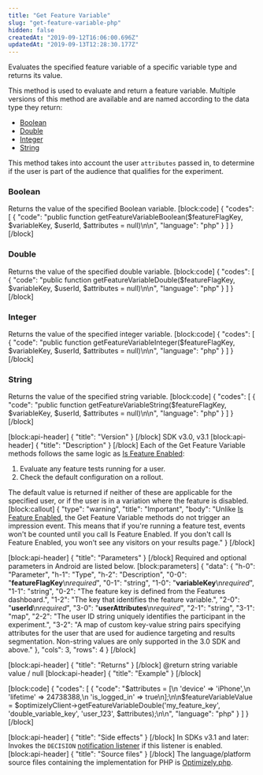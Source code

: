 ```yaml
---
title: "Get Feature Variable"
slug: "get-feature-variable-php"
hidden: false
createdAt: "2019-09-12T16:06:00.696Z"
updatedAt: "2019-09-13T12:28:30.177Z"
---
```

Evaluates the specified feature variable of a specific variable type and returns its value.  

This method is used to evaluate and return a feature variable. Multiple versions of this method are available and are named according to the data type they return:
  * [Boolean](#section-boolean)
  * [Double](#section-double)
  * [Integer](#section-integer)
  * [String](#section-string)

This method takes into account the user `attributes` passed in, to determine if the user is part of the audience that qualifies for the experiment.

### Boolean

Returns the value of the specified Boolean variable.
[block:code]
{
  "codes": [
    {
      "code": "public function getFeatureVariableBoolean($featureFlagKey, $variableKey, $userId, $attributes = null)\n\n",
      "language": "php"
    }
  ]
}
[/block]
### Double

Returns the value of the specified double variable.
[block:code]
{
  "codes": [
    {
      "code": "public function getFeatureVariableDouble($featureFlagKey, $variableKey, $userId, $attributes = null)\n\n",
      "language": "php"
    }
  ]
}
[/block]
### Integer

Returns the value of the specified integer variable.
[block:code]
{
  "codes": [
    {
      "code": "public function getFeatureVariableInteger($featureFlagKey, $variableKey, $userId, $attributes = null)\n\n",
      "language": "php"
    }
  ]
}
[/block]
### String

Returns the value of the specified string variable.
[block:code]
{
  "codes": [
    {
      "code": "public function getFeatureVariableString($featureFlagKey, $variableKey, $userId, $attributes = null)\n\n",
      "language": "php"
    }
  ]
}
[/block]

[block:api-header]
{
  "title": "Version"
}
[/block]
SDK v3.0, v3.1
[block:api-header]
{
  "title": "Description"
}
[/block]
Each of the Get Feature Variable methods follows the same logic as [Is Feature Enabled](doc:is-feature-enabled-php):
1. Evaluate any feature tests running for a user.
2. Check the default configuration on a rollout.

The default value is returned if neither of these are applicable for the specified user, or if the user is in a variation where the feature is disabled.
[block:callout]
{
  "type": "warning",
  "title": "Important",
  "body": "Unlike [Is Feature Enabled](doc:is-feature-enabled-php), the Get Feature Variable methods do not trigger an impression event. This means that if you're running a feature test, events won't be counted until you call Is Feature Enabled. If you don't call Is Feature Enabled, you won't see any visitors on your results page."
}
[/block]

[block:api-header]
{
  "title": "Parameters"
}
[/block]
Required and optional parameters in Android are listed below.
[block:parameters]
{
  "data": {
    "h-0": "Parameter",
    "h-1": "Type",
    "h-2": "Description",
    "0-0": "**featureFlagKey**\n*required*",
    "0-1": "string",
    "1-0": "**variableKey**\n*required*",
    "1-1": "string",
    "0-2": "The feature key is defined from the Features dashboard.",
    "1-2": "The key that identifies the feature variable.",
    "2-0": "**userId**\n*required*",
    "3-0": "**userAttributes**\n*required*",
    "2-1": "string",
    "3-1": "map",
    "2-2": "The user ID string uniquely identifies the participant in the experiment.",
    "3-2": "A map of custom key-value string pairs specifying attributes for the user that are used for audience targeting and results segmentation. Non-string values are only supported in the 3.0 SDK and above."
  },
  "cols": 3,
  "rows": 4
}
[/block]

[block:api-header]
{
  "title": "Returns"
}
[/block]
@return string variable value / null
[block:api-header]
{
  "title": "Example"
}
[/block]

[block:code]
{
  "codes": [
    {
      "code": "$attributes = [\n  'device' => 'iPhone',\n  'lifetime' => 24738388,\n  'is_logged_in' => true\n];\n\n$featureVariableValue = $optimizelyClient->getFeatureVariableDouble('my_feature_key', 'double_variable_key', 'user_123', $attributes);\n\n",
      "language": "php"
    }
  ]
}
[/block]

[block:api-header]
{
  "title": "Side effects"
}
[/block]
In SDKs v3.1 and later: Invokes the `DECISION` [notification listener](doc:set-up-notification-listener-php) if this listener is enabled.
[block:api-header]
{
  "title": "Source files"
}
[/block]
The language/platform source files containing the implementation for PHP is [Optimizely.php](https://github.com/optimizely/php-sdk/blob/master/src/Optimizely/Optimizely.php).